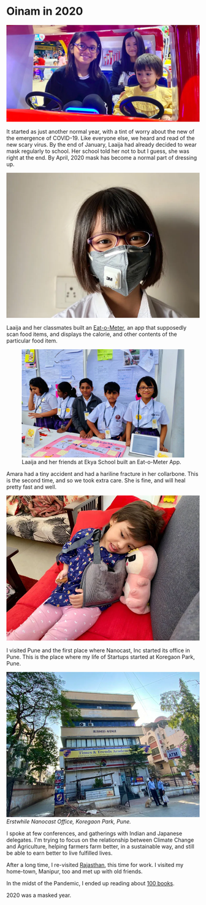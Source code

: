 # Oinam in 2020

![Laaija in a Mark)](/static/img/2020/amara-laaija-aarti.webp)

It started as just another normal year, with a tint of worry about the new of the emergence of COVID-19. Like everyone else, we heard and read of the new scary virus. By the end of January, Laaija had already decided to wear mask regularly to school. Her school told her not to but I guess, she was right at the end. By April, 2020 mask has become a normal part of dressing up.

![Laaija in a Mark)](/static/img/2020/laaija-mask.webp)

Laaija and her classmates built an [Eat-o-Meter](https://ekya.laaija.com), an app that supposedly scan food items, and displays the calorie, and other contents of the particular food item.

<figure class="content-large">
  <img src="/static/img/2020/healthy-eat-o-meter.webp" alt="Eat-o-Meter" loading="lazy">
  <figcaption>
    Laaija and her friends at Ekya School built an Eat-o-Meter App.
  </figcaption>
</figure>

Amara had a tiny accident and had a hariline fracture in her collarbone. This is the second time, and so we took extra care. She is fine, and will heal pretty fast and well.

![Amara had a hairline fracture)](/static/img/2020/amara-fracture.webp)

I visited Pune and the first place where Nanocast, Inc started its office in Pune. This is the place where my life of Startups started at Koregaon Park, Pune.

![Nanocast Office in Koregaon Park, Pune, 2006)](/static/img/2020/nanocast-office-pune.webp)
_Erstwhile Nanocast Office, Koregaon Park, Pune._

I spoke at few conferences, and gatherings with Indian and Japanese delegates. I'm trying to focus on the relationship between Climate Change and Agriculture, helping farmers farm better, in a sustainable way, and still be able to earn better to live fulfilled lives.

After a long time, I re-visited [Rajasthan](https://brajeshwar.com/2004/rajasthan-desert-tour-dimpis-wedding/), this time for work. I visited my home-town, Manipur, too and met up with old friends.

In the midst of the Pandemic, I ended up reading about [100 books](https://brajeshwar.com/2020/books-of-2020/).

2020 was a masked year.